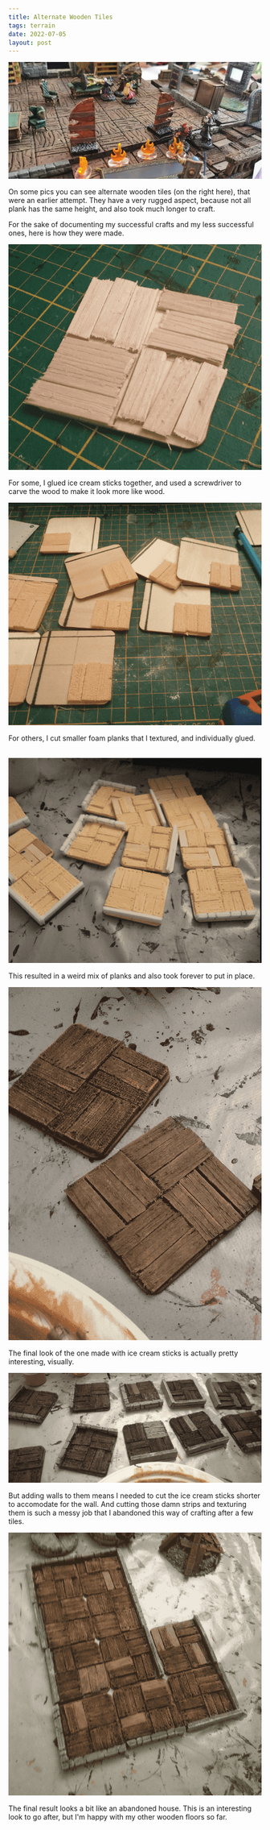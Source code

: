 ```yaml
---
title: Alternate Wooden Tiles
tags: terrain
date: 2022-07-05
layout: post
---
```


![image-20220626235053551](image-20220626235053551.c71e3455cc.jpeg)

On some pics you can see alternate wooden tiles (on the right here), that were an earlier attempt. They have a very rugged aspect, because not all plank has the same height, and also took much longer to craft.

For the sake of documenting my successful crafts and my less successful ones, here is how they were made.

![image-20220705231519504](image-20220705231519504.png)

For some, I glued ice cream sticks together, and used a screwdriver to carve the wood to make it look more like wood.

![image-20220705231603986](image-20220705231603986.png)

For others, I cut smaller foam planks that I textured, and individually glued.

​	![image-20220705231635720](image-20220705231635720.png)

This resulted in a weird mix of planks and also took forever to put in place.

![image-20220705231726593](image-20220705231726593.png)

The final look of the one made with ice cream sticks is actually pretty interesting, visually.

![image-20220705231804334](image-20220705231804334.png)

But adding walls to them means I needed to cut the ice cream sticks shorter to accomodate for the wall. And cutting those damn strips and texturing them is such a messy job that I abandoned this way of crafting after a few tiles.

![image-20220705231903196](image-20220705231903196.png)

The final result looks a bit like an abandoned house. This is an interesting look to go after, but I'm happy with my other wooden floors so far.